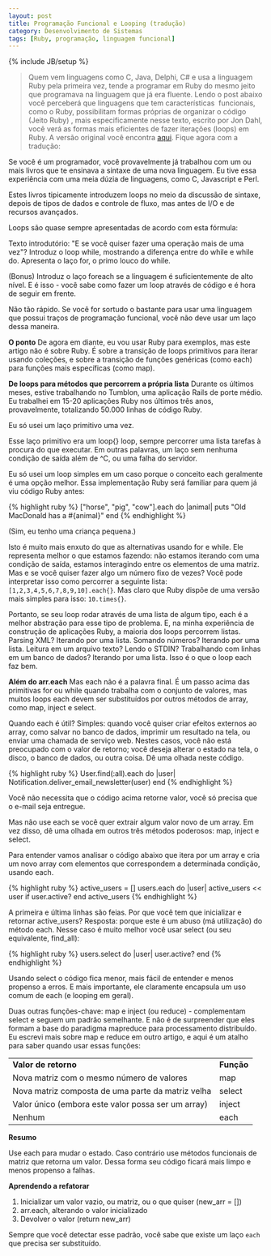 ```yaml
---
layout: post
title: Programação Funcional e Looping (tradução)
category: Desenvolvimento de Sistemas
tags: [Ruby, programação, linguagem funcional]
---
```


{% include JB/setup %}


<blockquote>Quem vem linguagens como C, Java, Delphi, C# e usa a linguagem Ruby pela primeira vez, tende a programar em Ruby do mesmo jeito que programava na linguagem que já era fluente. Lendo o post abaixo você perceberá que linguagens que tem características  funcionais, como o Ruby, possibilitam formas próprias de organizar o código (Jeito Ruby) , mais especificamente nesse texto, escrito por Jon Dahl, você verá as formas mais eficientes de fazer iterações (loops) em Ruby. A versão original você encontra <a href="http://railspikes.com/2008/7/29/functional-loops-in-ruby-each-map-inject-select-and-for">aqui</a>. Fique agora com a tradução:</blockquote>

Se você é um programador, você provavelmente já trabalhou com um ou mais  livros que te ensinava a sintaxe de uma nova linguagem. Eu tive essa  experiência com uma meia dúzia de linguagens, como C, Javascript e Perl.

Estes livros tipicamente introduzem loops no meio da discussão de  sintaxe, depois de tipos de dados e controle de fluxo, mas antes de I/O e  de recursos avançados.

Loops são quase sempre apresentadas de  acordo com esta fórmula:

Texto introdutório: "E se você quiser fazer uma operação mais de uma  vez"?
Introduz o loop while, mostrando a diferença entre do while e  while do.
Apresenta o laço for, o primo louco do while.

\(Bonus\)  Introduz o laço foreach se a linguagem é suficientemente de alto nível.  E é isso - você sabe como fazer um loop através de código e é hora de  seguir em frente.

Não tão rápido. Se você for sortudo o bastante para usar uma  linguagem que possui traços de programação funcional, você não deve usar  um laço dessa maneira.

__O ponto__
De agora em diante, eu vou  usar Ruby para exemplos, mas este artigo não é sobre Ruby. É sobre a  transição de loops primitivos para iterar usando coleções, e sobre a  transição de funções genéricas \(como each\) para funções mais específicas  \(como map\).

__De loops para métodos que percorrem a própria lista__
Durante os  últimos meses, estive trabalhando no Tumblon, uma aplicação Rails de porte  médio. Eu trabalhei em 15-20 aplicações Ruby nos últimos três anos,  provavelmente, totalizando 50.000 linhas de código Ruby.

Eu só usei um laço primitivo uma vez.

Esse laço primitivo era  um loop{} loop, sempre percorrer uma lista tarefas à procura do que  executar. Em outras palavras, um laço sem nenhuma condição de saída além  de ^C, ou uma falha do servidor.

Eu só usei um loop simples em um caso porque o conceito each  geralmente é uma opção melhor. Essa implementação Ruby será familiar  para quem já viu código Ruby antes:

{% highlight ruby %}
["horse", "pig", "cow"].each  do |animal|
   puts "Old MacDonald has a #{animal}"
end
{% endhighlight %}

\(Sim, eu tenho uma  criança pequena.\)

Isto é muito mais enxuto do que as alternativas  usando for e while. Ele representa melhor o que estamos fazendo: não  estamos iterando com uma condição de saída, estamos interagindo entre os  elementos de uma matriz. Mas e se você quiser fazer algo um número fixo  de vezes? Você pode interpretar isso como percorrer a seguinte lista:  `[1,2,3,4,5,6,7,8,9,10].each{}`. Mas claro que Ruby dispõe de uma versão  mais simples para isso: `10.times{}`.

Portanto, se seu loop rodar através de uma lista de algum tipo, each  é a melhor abstração para esse tipo de problema. E, na minha  experiência de construção de aplicações Ruby, a maioria dos loops  percorrem listas. Parsing XML? Iterando por uma lista. Somando números?  Iterando por uma lista. Leitura em um arquivo texto? Lendo o STDIN?  Trabalhando com linhas em um banco de dados? Iterando por uma lista.  Isso é o que o loop each faz bem.

__Além do arr.each__
Mas each não é a palavra final. É um passo acima  das primitivas for ou while quando trabalha com o conjunto de valores,  mas muitos loops each devem ser substituídos por outros métodos de  array, como map, inject e select.

Quando each é útil? Simples: quando você quiser criar efeitos  externos ao array, como salvar no banco de dados, imprimir um resultado  na tela, ou enviar uma chamada de serviço web. Nestes casos, você não  está preocupado com o valor de retorno; você deseja alterar o estado na  tela, o disco, o banco de dados, ou outra coisa. Dê uma olhada neste  código.

{% highlight ruby %}
User.find(:all).each do |user|
   Notification.deliver_email_newsletter(user)
end
{% endhighlight %}

Você não necessita que o código acima retorne valor, você só precisa que o e-mail seja entregue.

Mas não use each se você quer extrair algum  valor novo de um array. Em vez disso, dê uma olhada em outros três  métodos poderosos: map, inject e select.

Para entender vamos analisar o código abaixo que itera por um array e  cria um novo array com elementos que correspondem a determinada  condição, usando each.

{% highlight ruby %}
active_users = []
users.each do |user|
   active_users << user if user.active?
end
active_users
{% endhighlight %}

A primeira e última linhas são feias. Por  que você tem que inicializar e retornar active_users? Resposta: porque  este é um abuso \(má utilização\) do método each. Nesse caso é muito  melhor você usar select \(ou seu equivalente, find_all\):

{% highlight ruby %}
users.select do |user|
   user.active?
end
{% endhighlight %}

Usando  select o código fica menor, mais fácil de entender e menos propenso a  erros. E mais importante, ele claramente encapsula um uso comum de each  \(e looping em geral\).

Duas outras funções-chave: map e inject \(ou reduce\) - complementam  select e seguem um padrão semelhante. E não é de surpreender que eles  formam a base do paradigma mapreduce para processamento distribuído. Eu  escrevi mais sobre map e reduce em outro artigo, e aqui é um atalho para  saber quando usar essas funções:

<table>
<tbody>
<tr>
<td><strong>Valor de retorno</strong></td>
<td><strong>Função</strong></td>
</tr>
<tr>
<td>Nova matriz com o mesmo número de valores</td>
<td>map</td>
</tr>
<tr>
<td>Nova matriz composta de uma parte da matriz velha</td>
<td>select</td>
</tr>
<tr>
<td>Valor único (embora este valor possa ser um array)</td>
<td>inject</td>
</tr>
<tr>
<td>Nenhum</td>
<td>each</td>
</tr>
</tbody>
</table>


__Resumo__

Use each para mudar o estado. Caso contrário use métodos  funcionais de matriz que retorna um valor. Dessa forma seu código ficará  mais limpo e menos propenso a falhas.

__Aprendendo a refatorar__

1.	Inicializar  um valor vazio, ou matriz, ou o que quiser \(new_arr = \[\]\)
2. arr.each, alterando o valor inicializado
3. Devolver o valor \(return  new_arr\)

Sempre que você detectar esse padrão, você sabe que existe um laço `each` que precisa ser substituído.
